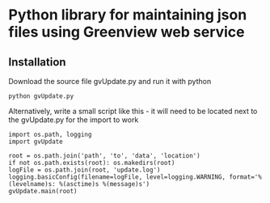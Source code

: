 Python library for maintaining json files using Greenview web service
===

Installation
---

Download the source file gvUpdate.py and run it with python

    python gvUpdate.py


Alternatively, write a small script like this - it will need to be located next to the gvUpdate.py for the import to work

    import os.path, logging
    import gvUpdate

    root = os.path.join('path', 'to', 'data', 'location')
    if not os.path.exists(root): os.makedirs(root)
    logFile = os.path.join(root, 'update.log')
    logging.basicConfig(filename=logFile, level=logging.WARNING, format='%(levelname)s: %(asctime)s %(message)s')
    gvUpdate.main(root)

